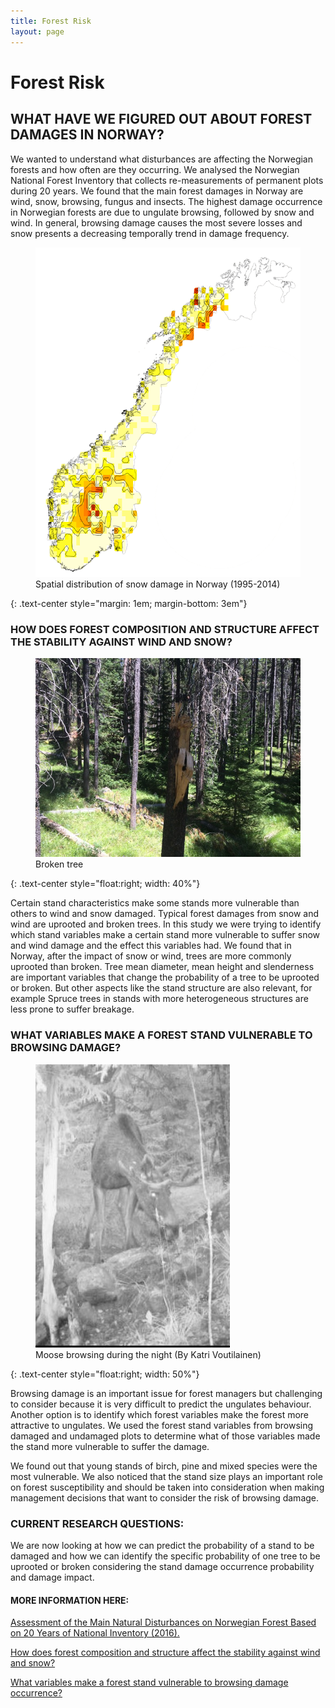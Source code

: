 ```yaml
---
title: Forest Risk
layout: page
---
```


# Forest Risk

##  **WHAT HAVE WE FIGURED OUT ABOUT FOREST DAMAGES IN NORWAY?**

We wanted to understand what disturbances are affecting the Norwegian forests and how often are they occurring. We analysed the Norwegian National Forest Inventory that collects re-measurements of permanent plots during 20 years. We found that the main forest damages in Norway are wind, snow, browsing, fungus and insects. The highest damage occurrence in Norwegian forests are due to ungulate browsing, followed by snow and wind. In general, browsing damage causes the most severe losses and snow presents a decreasing temporally trend in damage frequency. 

<figure>

<img src="/assets/images/fig_adapkernel_snow2.png" alt="Spatial distribution of snow damage in Norway (1995-2014)">

<figcaption class="caption">Spatial distribution of snow damage in Norway (1995-2014)</figcaption>

</figure>{: .text-center style="margin: 1em; margin-bottom: 3em"}

### HOW DOES FOREST COMPOSITION AND STRUCTURE AFFECT THE STABILITY AGAINST WIND AND SNOW?

<figure>

<img src="/assets/images/img_2077.jpg" alt="Broken tree ">

<figcaption class="caption">Broken tree </figcaption>

</figure>{: .text-center style="float:right; width: 40%"}

Certain stand characteristics make some stands more vulnerable than others to wind and snow damaged. Typical forest damages from snow and wind are uprooted and broken trees.  In this study we were trying to identify which stand variables make a certain stand more vulnerable to suffer snow and wind damage and the effect this variables had. We found that  in Norway, after the impact of snow or wind, trees are more commonly uprooted than broken. Tree mean diameter, mean height and slenderness are important variables that change the probability of a tree to be uprooted or broken. But other aspects like the stand structure are also relevant, for example Spruce trees in stands with more heterogeneous structures are less prone to suffer breakage.

### **WHAT VARIABLES MAKE A FOREST STAND VULNERABLE TO BROWSING DAMAGE?**

<figure>

<img src="/assets/images/moose-browsing-2.jpg" alt="Moose browsing during the night  (By Katri Voutilainen)">

<figcaption class="caption">Moose browsing during the night  (By Katri Voutilainen)</figcaption>

</figure>{: .text-center style="float:right; width: 50%"}

Browsing damage is an important issue for forest managers but challenging to consider because it is very difficult to predict the ungulates behaviour.  Another option is to identify which forest variables make the forest more attractive to  ungulates. We used the forest stand variables from browsing damaged and undamaged plots to determine what of those variables made the stand more vulnerable to suffer the damage.

We found out that young stands of birch, pine and mixed species were the most vulnerable. We also noticed that the stand size plays an important role on forest susceptibility and should be taken into consideration when making management decisions that want to consider the risk of browsing damage. 

### **CURRENT RESEARCH QUESTIONS:**

We are now looking at how we can predict the probability of a stand to be damaged and how we can identify the specific probability of one tree to be uprooted or broken considering the stand damage occurrence probability and damage impact.

#### **MORE INFORMATION HERE:**

[Assessment of the Main Natural Disturbances on Norwegian Forest Based on 20 Years of National Inventory (2016).](http://journals.plos.org/plosone/article?id=10.1371/journal.pone.0161361)

[How does forest composition and structure affect the stability against wind and snow?](https://authors.elsevier.com/a/1VPXq1L~GwCobO)

[What variables make a forest stand vulnerable to browsing damage occurrence?](https://doi.org/10.14214/sf.1693)

